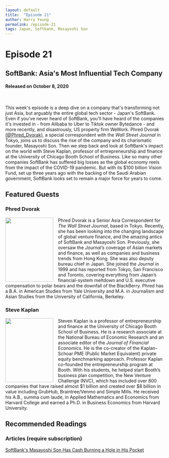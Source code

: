 ```yaml
---
layout: default
title:  "Episode 21"
author: Harry Yeung
permalink: /episode-21
tags: Japan, Softbank, Masayoshi Son
---
```


# Episode 21
## SoftBank: Asia's Most Influential Tech Company
#### Released on October 8, 2020

<div id="buzzsprout-player-5784994"></div>
<script src="https://www.buzzsprout.com/699187/5784994-softbank-asia-s-most-influential-tech-company.js?container_id=buzzsprout-player-5784994&player=small" type="text/javascript" charset="utf-8"></script>
<br>

This week's episode is a deep dive on a company that's transforming not just Asia, but arguably the entire global tech sector - Japan's SoftBank. Even if you've never heard of SoftBank, you'll have heard of the companies it's invested in - from Alibaba to Uber to Tiktok owner Bytedance - and more recently, and disastrously, US property firm WeWork. Phred Dvorak [(@Phred_Dvorak)](https://twitter.com/Phred_Dvorak), a special correspondent with the <i>Wall Street Journal</i> in Tokyo, joins us to discuss the rise of the company and its charismatic founder, Masayoshi Son. Then we step back and look at SoftBank's impact on the world with Steve Kaplan, professor of entrepreneurship and finance at the University of Chicago Booth School of Business. Like so many other companies SoftBank has suffered big losses as the global economy reels from the impact of the COVID-19 pandemic. But with its $100 billion Vision Fund, set up three years ago with the backing of the Saudi Arabian government, SoftBank looks set to remain a major force for years to come.

## Featured Guests

### Phred Dvorak

<img src="https://user-images.githubusercontent.com/67763587/95513904-ec92de00-096f-11eb-85d2-2ffd05cad17d.png"
  style="width:150px;height:200px;margin-right:15px;"
  align="left" />
  <p>Phred Dvorak is a Senior Asia Correspondent for <i>The Wall Street Journal</i>, based in Tokyo. Recently, she has been looking into the changing landscape of global venture finance, and the amazing antics of SoftBank and Masayoshi Son. Previously, she oversaw the <i>Journal’s</i> coverage of Asian markets and finance, as well as companies and business trends from Hong Kong. She was also deputy bureau chief in Japan. She joined the <i>Journal</i> in 1999 and has reported from Tokyo, San Francisco and Toronto, covering everything from Japan’s financial-system meltdown and U.S. executive compensation to polar bears and the downfall of the BlackBerry. Phred has a B.A. in American Studies from Yale University and M.A. in Journalism and Asian Studies from the University of California, Berkeley.</p>

### Steve Kaplan

<img src="https://user-images.githubusercontent.com/67763587/95514068-324fa680-0970-11eb-9b36-d411067d5fc3.png"
  style="width:150px;height:200px;margin-right:15px;"
  align="left" />
  <p>Steven Kaplan is a professor of entrepreneurship and finance at the University of Chicago Booth School of Business. He is a research associate at the National Bureau of Economic Research and an associate editor of the <i>Journal of Financial Economics</i>. He is the co-creator of the Kaplan-Schoar PME (Public Market Equivalent) private equity benchmarking approach. Professor Kaplan co-founded the entrepreneurship program at Booth. With his students, he helped start Booth’s business plan competition, the New Venture Challenge (NVC), which has included over 800 companies that have raised almost $1 billion and created over $8 billion in value including GrubHub, Braintree/Venmo and Simple Mills. He received his A.B., summa cum laude, in Applied Mathematics and Economics from Harvard College and earned a Ph.D. in Business Economics from Harvard University.</p>

## Recommended Readings

### Articles (require subscription)

[SoftBank's Masayoshi Son Has Cash Burning a Hole in His Pocket](https://www.wsj.com/articles/softbanks-masayoshi-son-has-cash-burning-a-hole-in-his-pocket-11600094937?mod=searchresults&page=1&pos=4)

